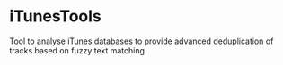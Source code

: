 # iTunesTools
Tool to analyse iTunes databases to provide advanced deduplication of tracks based on fuzzy text matching
